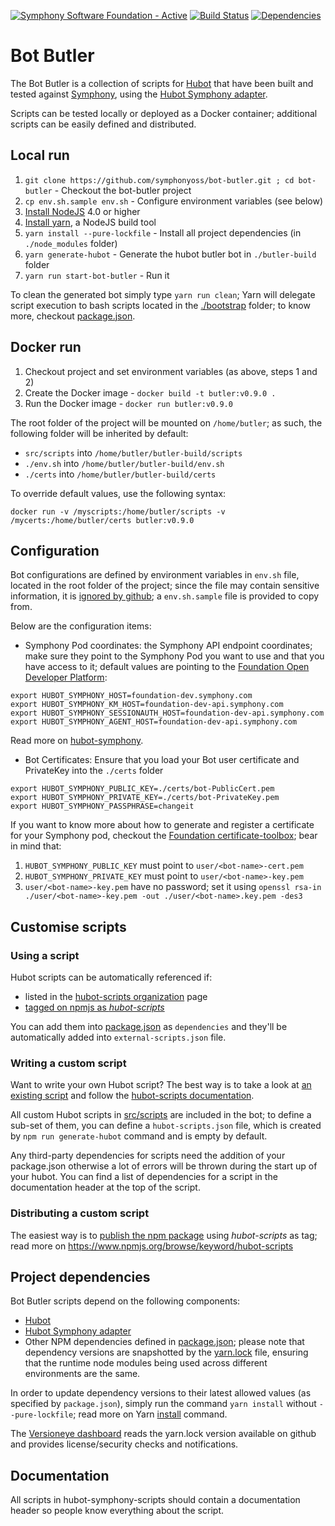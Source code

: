 [![Symphony Software Foundation - Active](https://cdn.rawgit.com/symphonyoss/contrib-toolbox/master/images/ssf-badge-incubating.svg)](https://symphonyoss.atlassian.net/wiki/display/FM/Incubating) [![Build Status](https://travis-ci.org/symphonyoss/bot-butler.svg)](https://travis-ci.org/symphonyoss/bot-butler) [![Dependencies](https://www.versioneye.com/user/projects/58ac50944ca76f0047de1847/badge.svg?style=flat-square)](https://www.versioneye.com/user/projects/58ac50944ca76f0047de1847?child=summary)

# Bot Butler
The Bot Butler is a collection of scripts for [Hubot](https://hubot.github.com/) that have been built and tested against [Symphony](http://www.symphony.com), using the [Hubot Symphony adapter](https://github.com/symphonyoss/hubot-symphony).

Scripts can be tested locally or deployed as a Docker container; additional scripts can be easily defined and distributed.

## Local run
1. `git clone https://github.com/symphonyoss/bot-butler.git ; cd bot-butler` - Checkout the bot-butler project
2. `cp env.sh.sample env.sh` - Configure environment variables (see below)
3. [Install NodeJS](https://nodejs.org/en/download/) 4.0 or higher
4. [Install yarn](https://yarnpkg.com/en/docs/install), a NodeJS build tool
5. `yarn install --pure-lockfile` - Install all project dependencies (in `./node_modules` folder)
6. `yarn generate-hubot` - Generate the hubot butler bot in `./butler-build` folder
7. `yarn run start-bot-butler` - Run it

To clean the generated bot simply type `yarn run clean`; Yarn will delegate script execution to bash scripts located in the [./bootstrap](bootstrap) folder; to know more, checkout [package.json](package.json).

## Docker run
1. Checkout project and set environment variables (as above, steps 1 and 2)
2. Create the Docker image - `docker build -t butler:v0.9.0 .`
3. Run the Docker image - `docker run butler:v0.9.0`

The root folder of the project will be mounted on `/home/butler`; as such, the following folder will be inherited by default:
- `src/scripts` into `/home/butler/butler-build/scripts`
- `./env.sh` into `/home/butler/butler-build/env.sh`
- `./certs` into `/home/butler/butler-build/certs`

To override default values, use the following syntax:
```
docker run -v /myscripts:/home/butler/scripts -v /mycerts:/home/butler/certs butler:v0.9.0
```

## Configuration
Bot configurations are defined by environment variables in `env.sh` file, located in the root folder of the project; since the file may contain sensitive information, it is [ignored by github](.gitignore); a `env.sh.sample` file is provided to copy from.

Below are the configuration items:

- Symphony Pod coordinates: the Symphony API endpoint coordinates; make sure they point to the Symphony Pod you want to use and that you have access to it; default values are pointing to the [Foundation Open Developer Platform](https://symphonyoss.atlassian.net/wiki/display/FM/Open+Developer+Platform):
```
export HUBOT_SYMPHONY_HOST=foundation-dev.symphony.com
export HUBOT_SYMPHONY_KM_HOST=foundation-dev-api.symphony.com
export HUBOT_SYMPHONY_SESSIONAUTH_HOST=foundation-dev-api.symphony.com
export HUBOT_SYMPHONY_AGENT_HOST=foundation-dev-api.symphony.com
```
Read more on [hubot-symphony](https://github.com/symphonyoss/hubot-symphony).

- Bot Certificates: Ensure that you load your Bot user certificate and PrivateKey into the `./certs` folder
```
export HUBOT_SYMPHONY_PUBLIC_KEY=./certs/bot-PublicCert.pem
export HUBOT_SYMPHONY_PRIVATE_KEY=./certs/bot-PrivateKey.pem
export HUBOT_SYMPHONY_PASSPHRASE=changeit
```

If you want to know more about how to generate and register a certificate for your Symphony pod, checkout the [Foundation certificate-toolbox](http://github.com/symphonyoss/certificate-toolbox); bear in mind that:
1. `HUBOT_SYMPHONY_PUBLIC_KEY` must point to `user/<bot-name>-cert.pem`
2. `HUBOT_SYMPHONY_PRIVATE_KEY` must point to `user/<bot-name>-key.pem`
3. `user/<bot-name>-key.pem` have no password; set it using `openssl rsa-in ./user/<bot-name>-key.pem -out ./user/<bot-name>.key.pem -des3`

## Customise scripts

### Using a script
Hubot scripts can be automatically referenced if:
- listed in the [hubot-scripts organization](https://github.com/hubot-scripts) page
- [tagged on npmjs as *hubot-scripts*](https://www.npmjs.org/browse/keyword/hubot-scripts)

You can add them into [package.json](package.json) as `dependencies` and they'll be automatically added into `external-scripts.json` file.

### Writing a custom script
Want to write your own Hubot script? The best way is to take a look at [an existing script](src/scripts) and follow the [hubot-scripts documentation](https://www.npmjs.com/package/hubot-scripts).

All custom Hubot scripts in [src/scripts](src/scripts) are included in the bot; to define a sub-set of them, you can define a `hubot-scripts.json` file, which is created by `npm run generate-hubot` command and is empty by default.

Any third-party dependencies for scripts need the addition of your package.json otherwise a lot of errors will be thrown during the start up of your hubot. You can find a list of dependencies for a script in the documentation header at the top of the script.

### Distributing a custom script
The easiest way is to [publish the npm package](https://docs.npmjs.com/getting-started/publishing-npm-packages) using *hubot-scripts* as tag; read more on https://www.npmjs.org/browse/keyword/hubot-scripts

## Project dependencies
Bot Butler scripts depend on the following components:
- [Hubot](https://hubot.github.com/)
- [Hubot Symphony adapter](https://github.com/symphonyoss/hubot-symphony)
- Other NPM dependencies defined in [package.json](package.json); please note that dependency versions are snapshotted by the [yarn.lock](yarn.lock) file, ensuring that the runtime node modules being used across different environments are the same.

In order to update dependency versions to their latest allowed values (as specified by `package.json`), simply run the command `yarn install` without `--pure-lockfile`; read more on Yarn [install](https://yarnpkg.com/en/docs/cli/install) command.

The [Versioneye dashboard](https://www.versioneye.com/user/projects/58ac50944ca76f0047de1847?child=summary) reads the yarn.lock version available on github and provides license/security checks and notifications.

## Documentation
All scripts in hubot-symphony-scripts should contain a documentation header so people know everything about the script.
